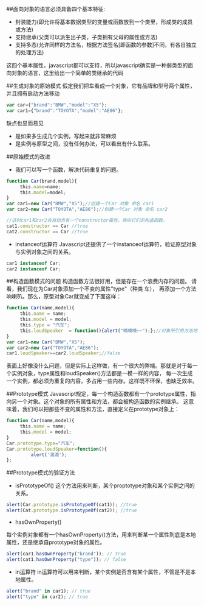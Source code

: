 ##面向对象的语言必须具备四个基本特征:
* 封装能力(即允许将基本数据类型的变量或函数放到一个类里，形成类的成员或方法)
* 支持继承(父类可以派生出子类，子类拥有父母的属性或方法)
* 支持多态(允许同样的方法名，根据方法签名[即函数的参数]不同，有各自独立的处理方法)

这四个基本属性，javascript都可以支持，所以javascript确实是一种弱类型的面向对象的语言，这里给出一个简单的类继承的代码

##生成对象的原始模式
假定我们把车看成一个对象，它有品牌和型号两个属性，并且拥有启动方法移动

```javascript
var car={"brand":"BMW","model":"X5"};
var car1={"brand":"TOYOTA","model":"AE86"};
```
缺点也显而易见
* 是如果多生成几个实例，写起来就非常麻烦
* 是实例与原型之间，没有任何办法，可以看出有什么联系。

##原始模式的改进
* 我们可以写一个函数，解决代码重复的问题。

```javascript
function Car(brand,model){
　　　this.name=name;
　　　this.model=model;
}
var car1=new Car("BMW","X5");//创建一个Car 对象 命名 car1
var car2=new Car("TOYOTA","AE86");//创建一个Car 对象 命名 car2

//这时car1和car2会自动含有一个constructor属性，指向它们的构造函数。　
cat1.constructor == Car //true
cat2.constructor == Car //true
```
* instanceof运算符
Javascript还提供了一个instanceof运算符，验证原型对象与实例对象之间的关系。　

```javascript
car1 instanceof Car;
car2 instanceof Car;
```

##构造函数模式的问题
构造函数方法很好用，但是存在一个浪费内存的问题。
请看，我们现在为Car对象添加一个不变的属性"type"（种类 车），
再添加一个方法响喇叭。那么，原型对象Car就变成了下面这样：　

```javascript
function Car(name,model){
　　　this.name = name;
　　　this.model = model;
　　　this.type = "汽车";
　　　this.loudSpeaker  = function(){alert("嘀嘀嘀~~");};//对象所引用方法地址不一样
}
var car1=new Car("BMW","X5");
var car2=new Car("TOYOTA","AE86");
car1.loudSpeaker==car2.loudSpeaker;//false
```
表面上好像没什么问题，但是实际上这样做，有一个很大的弊端。那就是对于每一个实例对象，type属性和loudSpeaker()方法都是一模一样的内容，
每一次生成一个实例，都必须为重复的内容，多占用一些内存。这样既不环保，也缺乏效率。　　

##Prototype模式 
Javascript规定，每一个构造函数都有一个prototype属性，指向另一个对象。这个对象的所有属性和方法，都会被构造函数的实例继承。
这意味着，我们可以把那些不变的属性和方法，直接定义在prototype对象上：

```javascript
function Car(name,model){
　　　this.name = name;
　　　this.model = model;
}
Car.prototype.type="汽车";
Car.prototype.loudSpeaker=function(){
         alert('滴滴');
};
```
##Prototype模式的验证方法
* isPrototypeOf()
这个方法用来判断，某个proptotype对象和某个实例之间的关系。

```javascript
alert(Car.prototype.isPrototypeOf(cat1)); //true
alert(Cat.prototype.isPrototypeOf(cat2)); //true
```
* hasOwnProperty()

每个实例对象都有一个hasOwnProperty()方法，用来判断某一个属性到底是本地属性，还是继承自prototype对象的属性。　

```javascript
alert(car1.hasOwnProperty("brand")); // true
alert(cat1.hasOwnProperty("type")); // false
```

* in运算符
in运算符可以用来判断，某个实例是否含有某个属性，不管是不是本地属性。　

```javascript
alert("brand" in car1); // true
alert("type" in car2); // true
```


